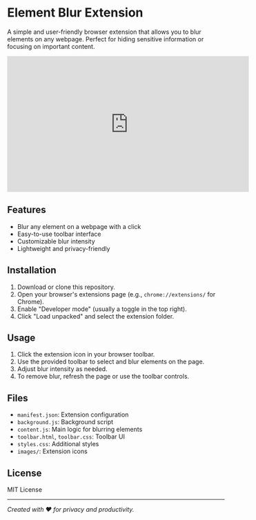 # Element Blur Extension

A simple and user-friendly browser extension that allows you to blur elements on any webpage. Perfect for hiding sensitive information or focusing on important content.

<iframe width="560" height="315" src="https://www.youtube.com/watch?v=VkCrY95T3b4" frameborder="0" allow="accelerometer; autoplay; clipboard-write; encrypted-media; gyroscope; picture-in-picture" allowfullscreen></iframe>

## Features
- Blur any element on a webpage with a click
- Easy-to-use toolbar interface
- Customizable blur intensity
- Lightweight and privacy-friendly

## Installation
1. Download or clone this repository. 
2. Open your browser's extensions page (e.g., `chrome://extensions/` for Chrome).
3. Enable "Developer mode" (usually a toggle in the top right).
4. Click "Load unpacked" and select the extension folder.

## Usage
1. Click the extension icon in your browser toolbar.
2. Use the provided toolbar to select and blur elements on the page.
3. Adjust blur intensity as needed.
4. To remove blur, refresh the page or use the toolbar controls.

## Files
- `manifest.json`: Extension configuration
- `background.js`: Background script
- `content.js`: Main logic for blurring elements
- `toolbar.html`, `toolbar.css`: Toolbar UI
- `styles.css`: Additional styles
- `images/`: Extension icons

## License
MIT License

---

*Created with ❤️ for privacy and productivity.*
